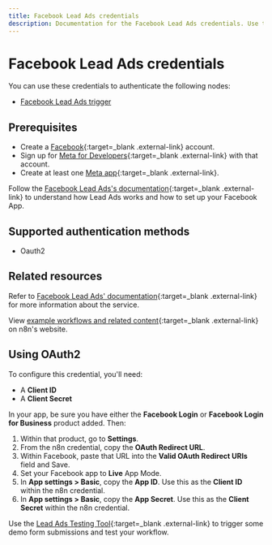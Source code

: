 ```yaml
---
title: Facebook Lead Ads credentials
description: Documentation for the Facebook Lead Ads credentials. Use these credentials to authenticate Facebook Lead Ads in n8n, a workflow automation platform.
---
```


# Facebook Lead Ads credentials

You can use these credentials to authenticate the following nodes:

* [Facebook Lead Ads trigger](/integrations/builtin/trigger-nodes/n8n-nodes-base.facebookleadadstrigger/)

## Prerequisites

- Create a [Facebook](https://www.facebook.com/){:target=_blank .external-link} account.
- Sign up for [Meta for Developers](https://developers.facebook.com/){:target=_blank .external-link} with that account.
- Create at least one [Meta app](https://developers.facebook.com/docs/development/create-an-app){:target=_blank .external-link}.

Follow the [Facebook Lead Ads's documentation](https://developers.facebook.com/docs/marketing-api/guides/lead-ads/){:target=_blank .external-link} to understand how Lead Ads works and how to set up your Facebook App.

## Supported authentication methods

- Oauth2

## Related resources

Refer to [Facebook Lead Ads' documentation](https://developers.facebook.com/docs/marketing-api/guides/lead-ads/){:target=_blank .external-link} for more information about the service.

View [example workflows and related content](https://n8n.io/integrations/facebook-lead-ads-trigger/){:target=_blank .external-link} on n8n's website.

## Using OAuth2

To configure this credential, you'll need:

- A **Client ID**
- A **Client Secret**

In your app, be sure you have either the **Facebook Login** or **Facebook Login for Business** product added. Then:

1. Within that product, go to **Settings**.
2. From the n8n credential, copy the **OAuth Redirect URL**.
3. Within Facebook, paste that URL into the **Valid OAuth Redirect URIs** field and Save.
4. Set your Facebook app to **Live** App Mode.
5. In **App settings > Basic**, copy the **App ID**. Use this as the **Client ID** within the n8n credential.
6. In **App settings > Basic**, copy the **App Secret**. Use this as the **Client Secret** within the n8n credential.

Use the [Lead Ads Testing Tool](https://developers.facebook.com/tools/lead-ads-testing){:target=_blank .external-link} to trigger some demo form submissions and test your workflow.
